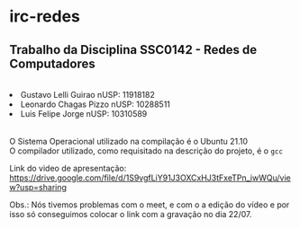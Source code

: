 # irc-redes
## Trabalho da Disciplina SSC0142 - Redes de Computadores
<br>
<table>
    <li>Gustavo Lelli Guirao        nUSP: 11918182<br>
    <li>Leonardo Chagas Pizzo       nUSP: 10288511<br>
    <li>Luis Felipe Jorge           nUSP: 10310589<br>
</table>

O Sistema Operacional utilizado na compilação é o Ubuntu 21.10<br>
O compilador utilizado, como requisitado na descrição do projeto, é o ``` gcc ```

Link do video de apresentação:
https://drive.google.com/file/d/1S9vgfLiY91J3OXCxHJ3tFxeTPn_iwWQu/view?usp=sharing

Obs.: Nós tivemos problemas com o meet, e com o a edição do vídeo e por isso só conseguimos colocar o link com a gravação no dia 22/07.
